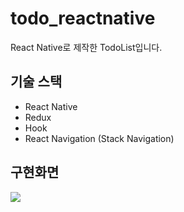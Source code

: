 # todo_reactnative
React Native로 제작한 TodoList입니다.

## 기술 스택
- React Native
- Redux
- Hook
- React Navigation (Stack Navigation)

## 구현화면
![](https://images.velog.io/images/sunnysideup0w0/post/d017ae13-4bb8-4f8a-9b6d-5dd6da0d25c9/ezgif.com-gif-maker.gif)
